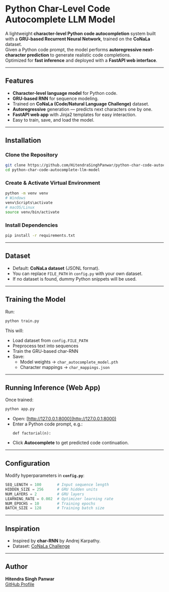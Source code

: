 # Python Char-Level Code Autocomplete LLM Model

A lightweight **character-level Python code autocompletion** system built with a **GRU-based Recurrent Neural Network**, trained on the **CoNaLa** dataset.  
Given a Python code prompt, the model performs **autoregressive next-character prediction** to generate realistic code completions.  
Optimized for **fast inference** and deployed with a **FastAPI web interface**.

---

## Features
- **Character-level language model** for Python code.
- **GRU-based RNN** for sequence modeling.
- Trained on **CoNaLa (Code/Natural Language Challenge)** dataset.
- **Autoregressive** generation — predicts next characters one by one.
- **FastAPI web app** with Jinja2 templates for easy interaction.
- Easy to train, save, and load the model.

---

## Installation

### Clone the Repository
```bash
git clone https://github.com/HitendraSinghPanwar/python-char-code-autocomplete-llm-model.git
cd python-char-code-autocomplete-llm-model
```

### Create & Activate Virtual Environment
```bash
python -m venv venv
# Windows
venv\Scripts\activate
# macOS/Linux
source venv/bin/activate
```

### Install Dependencies
```bash
pip install -r requirements.txt
```

---

## Dataset
- Default: **CoNaLa dataset** (JSONL format).
- You can replace `FILE_PATH` in `config.py` with your own dataset.
- If no dataset is found, dummy Python snippets will be used.

---

## Training the Model
Run:
```bash
python train.py
```
This will:
- Load dataset from `config.FILE_PATH`
- Preprocess text into sequences
- Train the GRU-based char-RNN
- Save:
  - Model weights → `char_autocomplete_model.pth`
  - Character mappings → `char_mappings.json`

---

## Running Inference (Web App)
Once trained:
```bash
python app.py
```
- Open: [http://127.0.0.1:8000](http://127.0.0.1:8000)
- Enter a Python code prompt, e.g.:
  ```
  def factorial(n):
  ```
- Click **Autocomplete** to get predicted code continuation.

---

## Configuration
Modify hyperparameters in **`config.py`**:
```python
SEQ_LENGTH = 100       # Input sequence length
HIDDEN_SIZE = 256      # GRU hidden units
NUM_LAYERS = 2         # GRU layers
LEARNING_RATE = 0.002  # Optimizer learning rate
NUM_EPOCHS = 10        # Training epochs
BATCH_SIZE = 128       # Training batch size
```

---

## Inspiration
- Inspired by **char-RNN** by Andrej Karpathy.
- Dataset: [CoNaLa Challenge](https://conala-corpus.github.io/)

---

## Author
**Hitendra Singh Panwar**  
[GitHub Profile](https://github.com/HitendraSinghPanwar)
